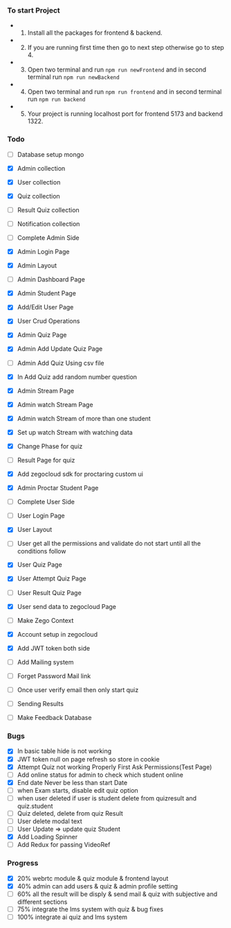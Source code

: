 ### To start Project

- 1. Install all the packages for frontend & backend.
- 2. If you are running first time then go to next step otherwise go to step 4.
- 3. Open two terminal and run `npm run newFrontend` and in second terminal run `npm run newBackend`
- 4. Open two terminal and run `npm run frontend` and in second terminal run `npm run backend`
- 5. Your project is running localhost port for frontend 5173 and backend 1322.

### Todo

- [ ] Database setup mongo
- [x] Admin collection
- [x] User collection
- [x] Quiz collection
- [ ] Result Quiz collection
- [ ] Notification collection

- [ ] Complete Admin Side
- [x] Admin Login Page
- [x] Admin Layout
- [ ] Admin Dashboard Page
- [x] Admin Student Page
- [x] Add/Edit User Page
- [x] User Crud Operations
- [x] Admin Quiz Page
- [x] Admin Add Update Quiz Page
- [ ] Admin Add Quiz Using csv file
- [x] In Add Quiz add random number question
- [x] Admin Stream Page
- [x] Admin watch Stream Page
- [x] Admin watch Stream of more than one student
- [x] Set up watch Stream with watching data
- [x] Change Phase for quiz
- [ ] Result Page for quiz
- [x] Add zegocloud sdk for proctaring custom ui
- [x] Admin Proctar Student Page

- [ ] Complete User Side
- [ ] User Login Page
- [x] User Layout
- [ ] User get all the permissions and validate do not start until all the conditions follow
- [x] User Quiz Page
- [x] User Attempt Quiz Page
- [ ] User Result Quiz Page
- [x] User send data to zegocloud Page
- [ ] Make Zego Context

- [x] Account setup in zegocloud
- [x] Add JWT token both side
- [ ] Add Mailing system
- [ ] Forget Password Mail link
- [ ] Once user verify email then only start quiz
- [ ] Sending Results
- [ ] Make Feedback Database

### Bugs

- [x] In basic table hide is not working
- [x] JWT token null on page refresh so store in cookie
- [x] Attempt Quiz not working Properly First Ask Permissions(Test Page)
- [ ] Add online status for admin to check which student online
- [x] End date Never be less than start Date
- [ ] when Exam starts, disable edit quiz option
- [ ] when user deleted if user is student delete from quizresult and quiz.student
- [ ] Quiz deleted, delete from quiz Result
- [ ] User delete modal text
- [ ] User Update => update quiz Student
- [x] Add Loading Spinner
- [ ] Add Redux for passing VideoRef

### Progress

- [x] 20% webrtc module & quiz module & frontend layout
- [x] 40% admin can add users & quiz & admin profile setting
- [ ] 60% all the result will be disply & send mail & quiz with subjective and different sections
- [ ] 75% integrate the lms system with quiz & bug fixes
- [ ] 100% integrate ai quiz and lms system
